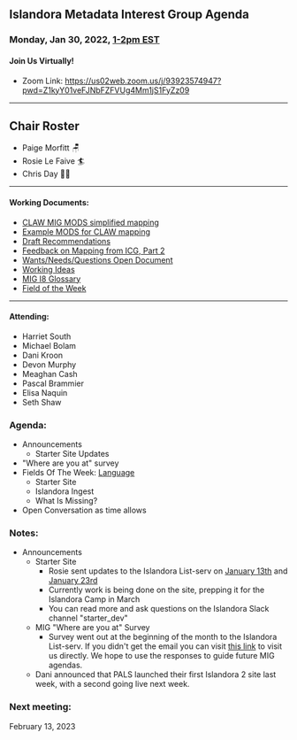 ## Islandora Metadata Interest Group Agenda
### Monday, Jan 30, 2022, [1-2pm EST](http://www.thetimezoneconverter.com/?t=1%20pm&tz=Toronto&) 
#### Join Us Virtually!
* Zoom Link: https://us02web.zoom.us/j/93923574947?pwd=Z1kyY01veFJNbFZFVUg4Mm1jS1FyZz09

---
## Chair Roster
* Paige Morfitt 🪑
* Rosie Le Faive 🏄
* Chris Day 🧶📝
---

#### Working Documents:
* [CLAW MIG MODS simplified mapping](https://docs.google.com/spreadsheets/d/18u2qFJ014IIxlVpM3JXfDEFccwBZcoFsjbBGpvL0jJI/edit#gid=0)
* [Example MODS for CLAW mapping](https://docs.google.com/spreadsheets/d/1C2Xie7HUDSgRT5v4ldoJvlNdoXz2GHAPvL3PE3TOKW8/edit#gid=1829081124)
* [Draft Recommendations](https://docs.google.com/document/d/15qSO9YcALtYSqd6CUuGx0t8FwUJ5pPwVPz0PA5rU898/edit#heading=h.f9r6knw0rjvu)
* [Feedback on Mapping from ICG, Part 2](https://docs.google.com/document/d/11OpqMMCXM1TFXgsr4yyTQ_cH9DabnD31p7JnuTRQl28/edit?invite=CMWvruEI&ts=5e66437f)
* [Wants/Needs/Questions Open Document](https://docs.google.com/document/d/12Kpb6826TNPzzMuyPS0sESa9TLnmljQmeioWbaPeEdA/edit)
* [Working Ideas](https://github.com/islandora-interest-groups/Islandora-Metadata-Interest-Group/blob/main/working_docs/ideas_and_topics.md)
* [MIG I8 Glossary](https://docs.google.com/document/d/1cfPYFVV9qvvz2VjBRdYUN0CB7AyVDuG-GYavQ27DuBk/edit#heading=h.9fr9xw70meix)
* [Field of the Week](https://docs.google.com/document/d/1rk0o_0byzeHrSKst0Feval_QeVZmo2DeIP0Mk3jaaFc/edit)

---

#### Attending:
* Harriet South
* Michael Bolam
* Dani Kroon
* Devon Murphy
* Meaghan Cash
* Pascal Brammier
* Elisa Naquin
* Seth Shaw

### Agenda: 
* Announcements
    * Starter Site Updates
* "Where are you at" survey
* Fields Of The Week: [Language](https://docs.google.com/document/d/1rk0o_0byzeHrSKst0Feval_QeVZmo2DeIP0Mk3jaaFc/edit#heading=h.ep5xpg4qakhj)
  * Starter Site
  * Islandora Ingest
  * What Is Missing?
* Open Conversation as time allows


### Notes: 
* Announcements
   * Starter Site
      * Rosie sent updates to the Islandora List-serv on [January 13th](https://groups.google.com/d/msgid/islandora/204a5746-c8f6-477b-aec3-c03af02c86c8n%40googlegroups.com?utm_medium=email&utm_source=footer) and [January 23rd](https://groups.google.com/d/msgid/islandora/55922c40-d6d4-4986-8860-4bc7dfa00666n%40googlegroups.com?utm_medium=email&utm_source=footer)
      * Currently work is being done on the site, prepping it for the Islandora Camp in March
      * You can read more and ask questions on the Islandora Slack channel "starter_dev"
   * MIG "Where are you at" Survey
      * Survey went out at the beginning of the month to the Islandora List-serv. If you didn't get the email you can visit [this link](https://docs.google.com/forms/d/e/1FAIpQLSdiAyRZ4j5tLC86rSWITDZJnOa6WTTKUuNuaVA2x-IA1F6u5g/viewform?usp=sf_link) to visit us directly. We hope to use the responses to guide future MIG agendas.
   * Dani announced that PALS launched their first Islandora 2 site last week, with a second going live next week.


### Next meeting:
 February 13, 2023
